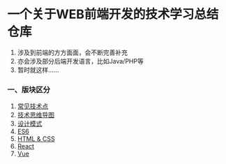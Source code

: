 # 一个关于WEB前端开发的技术学习总结仓库
1. 涉及到前端的方方面面，会不断完善补充
2. 亦会涉及部分后端开发语言，比如Java/PHP等
3. 暂时就这样......

### 一、版块区分
1. [常见技术点](https://github.com/bobo88/web-front/tree/main/%E5%B8%B8%E8%A7%81%E6%8A%80%E6%9C%AF%E7%82%B9)
2. [技术思维导图](https://github.com/bobo88/web-front/tree/main/%E6%8A%80%E6%9C%AF%E6%80%9D%E7%BB%B4%E5%AF%BC%E5%9B%BE)
3. [设计模式](https://github.com/bobo88/web-front/tree/main/%E8%AE%BE%E8%AE%A1%E6%A8%A1%E5%BC%8F)
4. [ES6](https://github.com/bobo88/web-front/tree/main/ES6)
5. [HTML & CSS](https://github.com/bobo88/web-front/tree/main/HTML%20%26%20CSS)
6. [React](https://github.com/bobo88/web-front/tree/main/react)
7. [Vue](https://github.com/bobo88/web-front/tree/main/vue)
